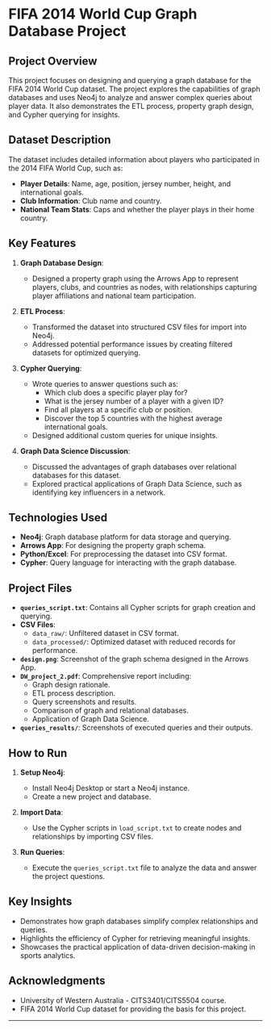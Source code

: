 # FIFA 2014 World Cup Graph Database Project

## Project Overview
This project focuses on designing and querying a graph database for the FIFA 2014 World Cup dataset. The project explores the capabilities of graph databases and uses Neo4j to analyze and answer complex queries about player data. It also demonstrates the ETL process, property graph design, and Cypher querying for insights.

## Dataset Description
The dataset includes detailed information about players who participated in the 2014 FIFA World Cup, such as:
- **Player Details**: Name, age, position, jersey number, height, and international goals.
- **Club Information**: Club name and country.
- **National Team Stats**: Caps and whether the player plays in their home country.

## Key Features
1. **Graph Database Design**:
   - Designed a property graph using the Arrows App to represent players, clubs, and countries as nodes, with relationships capturing player affiliations and national team participation.

2. **ETL Process**:
   - Transformed the dataset into structured CSV files for import into Neo4j.
   - Addressed potential performance issues by creating filtered datasets for optimized querying.

3. **Cypher Querying**:
   - Wrote queries to answer questions such as:
     - Which club does a specific player play for?
     - What is the jersey number of a player with a given ID?
     - Find all players at a specific club or position.
     - Discover the top 5 countries with the highest average international goals.
   - Designed additional custom queries for unique insights.

4. **Graph Data Science Discussion**:
   - Discussed the advantages of graph databases over relational databases for this dataset.
   - Explored practical applications of Graph Data Science, such as identifying key influencers in a network.

## Technologies Used
- **Neo4j**: Graph database platform for data storage and querying.
- **Arrows App**: For designing the property graph schema.
- **Python/Excel**: For preprocessing the dataset into CSV format.
- **Cypher**: Query language for interacting with the graph database.

## Project Files
- **`queries_script.txt`**: Contains all Cypher scripts for graph creation and querying.
- **CSV Files**:
  - `data_raw/`: Unfiltered dataset in CSV format.
  - `data_processed/`: Optimized dataset with reduced records for performance.
- **`design.png`**: Screenshot of the graph schema designed in the Arrows App.
- **`DW_project_2.pdf`**: Comprehensive report including:
  - Graph design rationale.
  - ETL process description.
  - Query screenshots and results.
  - Comparison of graph and relational databases.
  - Application of Graph Data Science.
- **`queries_results/`**: Screenshots of executed queries and their outputs.

## How to Run
1. **Setup Neo4j**:
   - Install Neo4j Desktop or start a Neo4j instance.
   - Create a new project and database.

2. **Import Data**:
   - Use the Cypher scripts in `load_script.txt` to create nodes and relationships by importing CSV files.

3. **Run Queries**:
   - Execute the `queries_script.txt` file to analyze the data and answer the project questions.

## Key Insights
- Demonstrates how graph databases simplify complex relationships and queries.
- Highlights the efficiency of Cypher for retrieving meaningful insights.
- Showcases the practical application of data-driven decision-making in sports analytics.

## Acknowledgments
- University of Western Australia - CITS3401/CITS5504 course.
- FIFA 2014 World Cup dataset for providing the basis for this project.

---
